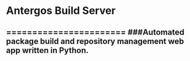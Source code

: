 # Antergos Build Server
=======================
###Automated package build and repository management web app written in Python.
-------------------------------------------------------------------------------